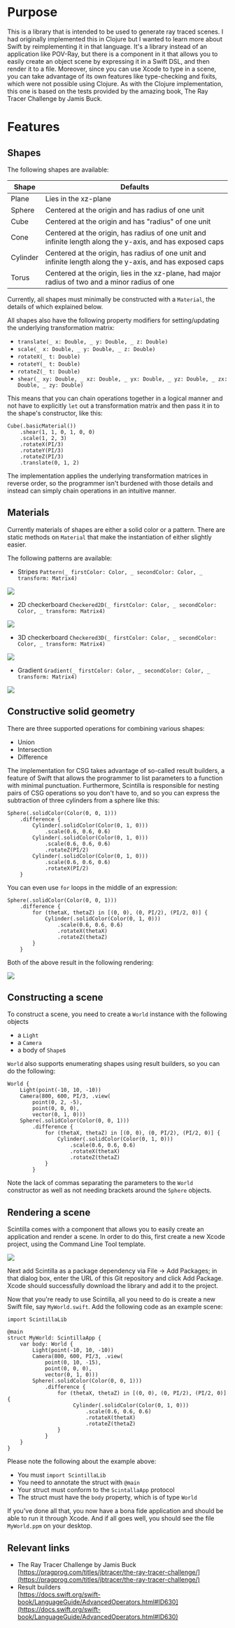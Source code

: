 # Purpose

This is a library that is intended to be used to generate ray traced scenes. I had originally implemented this in Clojure but I wanted to learn more about Swift by reimplementing it in that language. It's a library instead of an application like POV-Ray, but there is a component in it that allows you to easily create an object scene by expressing it in a Swift DSL, and then render it to a file. Moreover, since you can use Xcode to type in a scene, you can take advantage of its own features like type-checking and fixits, which were not possible using Clojure. As with the Clojure implementation, this one is based on the tests provided by the amazing book, The Ray Tracer Challenge by Jamis Buck.

# Features

## Shapes

The following shapes are available:

| Shape | Defaults |
| --- | --- |
| Plane | Lies in the xz-plane |
| Sphere | Centered at the origin and has radius of one unit |
| Cube | Centered at the origin and has "radius" of one unit |
| Cone | Centered at the origin, has radius of one unit and infinite length along the y-axis, and has exposed caps |
| Cylinder | Centered at the origin, has radius of one unit and infinite length along the y-axis, and has exposed caps |
| Torus | Centered at the origin, lies in the xz-plane, had major radius of two and a minor radius of one |

Currently, all shapes must minimally be constructed with a `Material`, the details of which explained below.

All shapes also have the following property modifiers for setting/updating the underlying transformation matrix:

* `translate(_ x: Double, _ y: Double, _ z: Double)`
* `scale(_ x: Double, _ y: Double, _ z: Double)`
* `rotateX(_ t: Double)`
* `rotateY(_ t: Double)`
* `rotateZ(_ t: Double)`
* `shear(_ xy: Double, _ xz: Double, _ yx: Double, _ yz: Double, _ zx: Double, _ zy: Double)`

This means that you can chain operations together in a logical manner and not have to explicitly `let` out a transformation matrix and then pass it in to the shape's constructor, like this:

```
Cube(.basicMaterial())
    .shear(1, 1, 0, 1, 0, 0)
    .scale(1, 2, 3)
    .rotateX(PI/3)
    .rotateY(PI/3)
    .rotateZ(PI/3)
    .translate(0, 1, 2)
```

The implementation applies the underlying transformation matrices in reverse order, so the programmer isn't burdened with those details and instead can simply chain operations in an intuitive manner.

## Materials

Currently materials of shapes are either a solid color or a pattern. There are static methods on `Material` that make the instantiation of either slightly easier.

The following patterns are available:

* Stripes
`Pattern(_ firstColor: Color, _ secondColor: Color, _ transform: Matrix4)`

![](./images/stripes.png)

* 2D checkerboard
`Checkered2D(_ firstColor: Color, _ secondColor: Color, _ transform: Matrix4)`

![](./images/checkered2d.png)

* 3D checkerboard
`Checkered3D(_ firstColor: Color, _ secondColor: Color, _ transform: Matrix4)`

![](./images/checkered3d.png)

* Gradient
`Gradient(_ firstColor: Color, _ secondColor: Color, _ transform: Matrix4)`

![](images/gradient.png)

## Constructive solid geometry

There are three supported operations for combining various shapes:

* Union
* Intersection
* Difference

The implementation for CSG takes advantage of so-called result builders, a feature of Swift that allows the programmer to list parameters to a function with minimal punctuation. Furthermore, Scintilla is responsible for nesting pairs of CSG operations so you don't have to, and so you can express the subtraction of three cylinders from a sphere like this:

```
Sphere(.solidColor(Color(0, 0, 1)))
    .difference {
        Cylinder(.solidColor(Color(0, 1, 0)))
            .scale(0.6, 0.6, 0.6)
        Cylinder(.solidColor(Color(0, 1, 0)))
            .scale(0.6, 0.6, 0.6)
            .rotateZ(PI/2)
        Cylinder(.solidColor(Color(0, 1, 0)))
            .scale(0.6, 0.6, 0.6)
            .rotateX(PI/2)
    }
```

You can even use `for` loops in the middle of an expression:

```
Sphere(.solidColor(Color(0, 0, 1)))
    .difference {
        for (thetaX, thetaZ) in [(0, 0), (0, PI/2), (PI/2, 0)] {
            Cylinder(.solidColor(Color(0, 1, 0)))
                .scale(0.6, 0.6, 0.6)
                .rotateX(thetaX)
                .rotateZ(thetaZ)
        }
    }
```

Both of the above result in the following rendering:

![](./images/csg.png)

## Constructing a scene

To construct a scene, you need to create a `World` instance with the following objects

* a `Light`
* a `Camera`
* a body of `Shape`s

`World` also supports enumerating shapes using result builders, so you can do the following:

```
World {
    Light(point(-10, 10, -10))
    Camera(800, 600, PI/3, .view(
        point(0, 2, -5),
        point(0, 0, 0),
        vector(0, 1, 0)))
	Sphere(.solidColor(Color(0, 0, 1)))
	    .difference {
	        for (thetaX, thetaZ) in [(0, 0), (0, PI/2), (PI/2, 0)] {
	            Cylinder(.solidColor(Color(0, 1, 0)))
	                .scale(0.6, 0.6, 0.6)
	                .rotateX(thetaX)
	                .rotateZ(thetaZ)
	        }
	    }
```

Note the lack of commas separating the parameters to the `World` constructor as well as not needing brackets around the `Sphere` objects.

## Rendering a scene

Scintilla comes with a component that allows you to easily create an application and render a scene. In order to do this, first create a new Xcode project, using the Command Line Tool template. 

![](./images/CLI_template.png)

Next add Scintilla as a package dependency via File -> Add Packages; in that dialog box, enter the URL of this Git repository and click Add Package. Xcode should successfully download the library and add it to the project.

Now that you're ready to use Scintilla, all you need to do is create a new Swift file, say `MyWorld.swift`. Add the following code as an example scene:

```
import ScintillaLib

@main
struct MyWorld: ScintillaApp {
    var body: World {
        Light(point(-10, 10, -10))
        Camera(800, 600, PI/3, .view(
            point(0, 10, -15),
            point(0, 0, 0),
            vector(0, 1, 0)))
        Sphere(.solidColor(Color(0, 0, 1)))
            .difference {
                for (thetaX, thetaZ) in [(0, 0), (0, PI/2), (PI/2, 0)] {
                     Cylinder(.solidColor(Color(0, 1, 0)))
                         .scale(0.6, 0.6, 0.6)
                         .rotateX(thetaX)
                         .rotateZ(thetaZ)
                }
            }
    }
}
```

Please note the following about the example above:

* You must `import ScintillaLib`
* You need to annotate the struct with `@main`
* Your struct must conform to the `ScintallaApp` protocol
* The struct must have the `body` property, which is of type `World`

If you've done all that, you now have a bona fide application and should be able to run it through Xcode. And if all goes well, you should see the file `MyWorld.ppm` on your desktop.


## Relevant links

* The Ray Tracer Challenge by Jamis Buck  
  [https://pragprog.com/titles/jbtracer/the-ray-tracer-challenge/](https://pragprog.com/titles/jbtracer/the-ray-tracer-challenge/)
* Result builders  
  [https://docs.swift.org/swift-book/LanguageGuide/AdvancedOperators.html#ID630](https://docs.swift.org/swift-book/LanguageGuide/AdvancedOperators.html#ID630)
